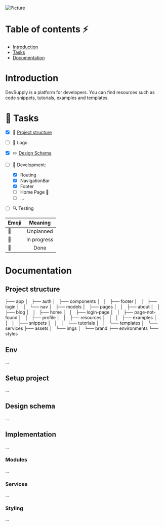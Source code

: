 ![Picture](https://i.postimg.cc/xT29HJzq/devsupply-logo.png)

# Table of contents :zap:

- [Introduction](#intro)
- [Tasks](#tasks)
- [Documentation](#documentation)

# <a name="intro">Introduction</a>

DevSupply is a platform for developers. You can find resources such as code snippets, tutorials, examples and templates.

# <a name="tasks">:checkered_flag: Tasks</a>

- [x] :page_with_curl: [Project structure](#setup)
- [ ] :jack_o_lantern: Logo
- [x] :pencil2: [Design Schema](#design)
- [ ] :seedling: Development:
  * [x] Routing
  * [x] NavigationBar 
  * [x] Footer
  * [ ] Home Page :hatching_chick:
  * [ ] ... 
- [ ] :mag: Testing




| Emoji         | Meaning       | 
| ------------- |:-------------:|
|   :egg:            | Unplanned     |
| :hatching_chick: | In progress   |
| :hatched_chick:  | Done          |





# <a name="documentation">Documentation</a>

## <a name="setup">Project structure</a>

├── app
│   ├── auth
│   ├── components
│   │   ├── footer
│   │   ├── login
│   │   └── nav
│   ├── models
│   ├── pages
│   │   ├── about
│   │   ├── blog
│   │   ├── home
│   │   ├── login-page
│   │   ├── page-not-found
│   │   ├── profile
│   │   ├── resources
│   │   │   ├── examples
│   │   │   ├── snippets
│   │   │   └── tutorials
│   │   └── templates
│   └── services
├── assets
│   └── imgs
│       └── brand
├── environments
└── styles


## Env

...

## Setup project

...

## <a name="design">Design schema</a>

...

## Implementation

...

### Modules

...

### Services

...

### Styling

...
